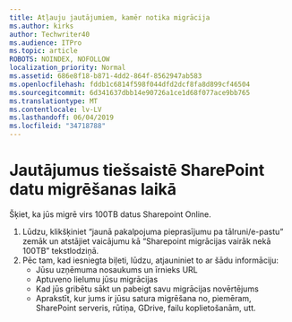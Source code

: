 ```yaml
---
title: Atļauju jautājumiem, kamēr notika migrācija
ms.author: kirks
author: Techwriter40
ms.audience: ITPro
ms.topic: article
ROBOTS: NOINDEX, NOFOLLOW
localization_priority: Normal
ms.assetid: 686e8f18-b871-4dd2-864f-8562947ab583
ms.openlocfilehash: fddb1c6814f598f044dfd2dcf8fa8d899cf46504
ms.sourcegitcommit: 6d341637dbb14e90726a1ce1d68f077ace9bb765
ms.translationtype: MT
ms.contentlocale: lv-LV
ms.lasthandoff: 06/04/2019
ms.locfileid: "34718788"
---
```

# <a name="issues-while-migrating-data-to-sharepoint-online"></a>Jautājumus tiešsaistē SharePoint datu migrēšanas laikā

<p>Šķiet, ka jūs migrē virs 100TB datus Sharepoint Online.</p> <ol> <li>Lūdzu, klikšķiniet &ldquo;jaunā pakalpojuma pieprasījumu pa tālruni/e-pastu&rdquo; zemāk un atstājiet vaicājumu kā &ldquo;Sharepoint migrācijas vairāk nekā 100TB&rdquo; tekstlodziņā.</li> <li>Pēc tam, kad iesniegta biļeti, lūdzu, atjauniniet to ar šādu informāciju: <ul> <li>Jūsu uzņēmuma nosaukums un īrnieks URL</li> <li>Aptuveno lielumu jūsu migrācijas</li> <li>Kad jūs gribētu sākt un pabeigt savu migrācijas novērtējums</li> <li>Aprakstīt, kur jums ir jūsu satura migrēšana no, piemēram, SharePoint serveris, rūtiņa, GDrive, failu koplietošanām, utt.</li> </ul> </li> </ol>


  

